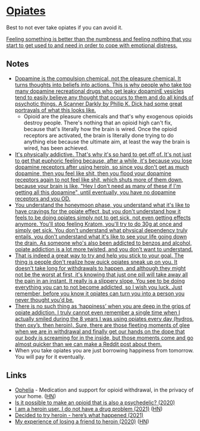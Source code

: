 # [Opiates](https://psychonautwiki.org/w/index.php?title=Opioid)

Best to not ever take opiates if you can avoid it.

[Feeling something is better than the numbness and feeling nothing that you start to get used to and need in order to cope with emotional distress.](https://www.reddit.com/r/opiates/comments/7nxrrd/to_the_opiate_curious/)

## Notes

- [Dopamine is the compulsion chemical, not the pleasure chemical. It turns thoughts into beliefs into actions. This is why people who take too many dopamine recreational drugs who get leaky dopaminE vesicles tend to easily believe any thought that occurs to them and do all kinds of psychotic things. A Scanner Darkly by Philip K. Dick had some great portrayals of what this looks like.](https://news.ycombinator.com/item?id=16838449)
  - Opioid are the pleasure chemicals and that's why exogenous opioids destroy people. There's nothing that an opioid high can't fix, because that's literally how the brain is wired. Once the opioid receptors are activated, the brain is literally done trying to do anything else because the ultimate aim, at least the way the brain is wired, has been achieved.
- [It's physically addictive. That's why it's so hard to get off of. It's not just to get that euphoric feeling because, after a while, it's because you lose dopamine receptors after using heroin, so since you don't get as much dopamine, then you feel like shit, then you flood your dopamine receptors again to not feel like shit, which shuts more of them down, because your brain is like, "Hey I don't need as many of these if I'm getting all this dopamine", until eventually, you have no dopamine receptors and you OD.](https://www.reddit.com/r/explainlikeimfive/comments/211w4n/for_example_the_euphoric_feeling_you_get_from/)
- [You understand the honeymoon phase, you understand what it's like to have cravings for the opiate effect, but you don't understand how it feels to be doing opiates simply not to get sick, not even getting effects anymore. You'll stop feeling Kratom, you'll try to do 30g at once and simply get sick. You don't understand what physical dependency truly entails, you don't understand what it's like to see your life going down the drain. As someone who's also been addicted to benzos and alcohol, opiate addiction is a lot more twisted, and you don't want to understand.](https://www.reddit.com/r/Drugs/comments/7e48ls/for_those_heavily_addicted_to_opiates_i_now/)
- [That is indeed a great way to try and help you stick to your goal. The thing is people don't realize how quick opiates sneak up on you. It doesn't take long for withdrawals to happen, and although they might not be the worst at first, it's knowing that just one pill will take away all the pain in an instant. It really is a slippery slope. You see to be doing everything you can to not become addicted, so I wish you luck. Just remember, before you know it opiates can turn you into a person you never thought you'd be.](https://www.reddit.com/r/opiates/comments/7ma1k9/if_you_used_once_every_month_and_no_more_than/)
- [There is no such thing as ‘happiness’ when you are deep in the grips of opiate addiction. I truly cannot even remember a single time when I actually smiled during the 8 years I was using opiates every day (hydros, then oxy’s, then heroin). Sure, there are those fleeting moments of glee when we are in withdrawal and finally get our hands on the dope that our body is screaming for in the inside, but those moments come and go almost quicker than we can make a Reddit post about them.](https://www.reddit.com/r/opiates/comments/7nxrrd/to_the_opiate_curious/)
- When you take opiates you are just borrowing happiness from tomorrow. You will pay for it eventually.

## Links

- [Ophelia](https://www.meetophelia.com/) - Medication and support for opioid withdrawal, in the privacy of your home. ([HN](https://news.ycombinator.com/item?id=22570133))
- [Is it possible to make an opioid that is also a psychedelic? (2020)](https://www.reddit.com/r/researchchemicals/comments/i1a2w3/is_it_possible_to_make_an_opioid_that_is_also_a/)
- [I am a heroin user. I do not have a drug problem (2021)](https://nautil.us/issue/96/rewired/i-am-a-heroin-user-i-do-not-have-a-drug-problem) ([HN](https://news.ycombinator.com/item?id=26179003))
- [Decided to try heroin - here’s what happened (2021)](https://www.reddit.com/r/Drugs/comments/prpx5o/decided_to_try_heroin_heres_what_happenend/)
- [My experience of losing a friend to heroin (2020)](https://mattlakeman.org/2020/01/22/the-new-epidemic-my-experience-of-losing-a-friend-to-heroin/) ([HN](https://news.ycombinator.com/item?id=28993567))
